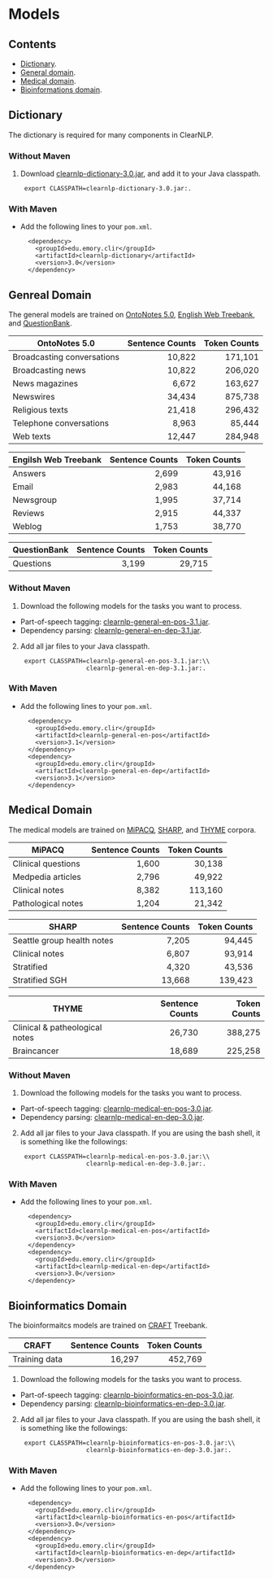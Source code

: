 # Models

## Contents

* [Dictionary](#dictionary).
* [General domain](#general-domain).
* [Medical domain](#medical-domain).
* [Bioinformations domain](#bioinformations-domain).

## Dictionary

The dictionary is required for many components in ClearNLP.

### Without Maven

1. Download [clearnlp-dictionary-3.0.jar](http://search.maven.org/remotecontent?filepath=edu/emory/clir/clearnlp-dictionary/3.0/clearnlp-dictionary-3.0.jar), and add it to your Java classpath.
		
		export CLASSPATH=clearnlp-dictionary-3.0.jar:.
                 		 
### With Maven

* Add the following lines to your `pom.xml`.

		<dependency>
		  <groupId>edu.emory.clir</groupId>
		  <artifactId>clearnlp-dictionary</artifactId>
		  <version>3.0</version>
		</dependency>

## Genreal Domain

The general models are trained on [OntoNotes 5.0](https://catalog.ldc.upenn.edu/LDC2013T19), [English Web Treebank](https://catalog.ldc.upenn.edu/LDC2012T13), and [QuestionBank](http://www.computing.dcu.ie/~jjudge/qtreebank/).

| OntoNotes 5.0              | Sentence Counts | Token Counts |
| -------------------------- | --------------: | -----------: |
| Broadcasting conversations | 10,822          | 171,101      |
| Broadcasting news          | 10,822          | 206,020      |
| News magazines             | 6,672           | 163,627      |
| Newswires                  | 34,434          | 875,738      |
| Religious texts            | 21,418          | 296,432      |
| Telephone conversations    | 8,963           | 85,444       |
| Web texts                  | 12,447          | 284,948      |

| Engilsh Web Treebank | Sentence Counts | Token Counts |
| -------------------- | --------------: | -----------: |
| Answers              | 2,699           | 43,916       |
| Email                | 2,983           | 44,168       |
| Newsgroup            | 1,995           | 37,714       |
| Reviews              | 2,915           | 44,337       |
| Weblog               | 1,753           | 38,770       |

| QuestionBank | Sentence Counts | Token Counts |
| ------------ | --------------: | -----------: |
| Questions    | 3,199           | 29,715       |

### Without Maven

1. Download the following models for the tasks you want to process.
 * Part-of-speech tagging: [clearnlp-general-en-pos-3.1.jar](http://search.maven.org/remotecontent?filepath=edu/emory/clir/clearnlp-general-en-pos/3.1/clearnlp-general-en-pos-3.1.jar).
 * Dependency parsing: [clearnlp-general-en-dep-3.1.jar](http://search.maven.org/remotecontent?filepath=edu/emory/clir/clearnlp-general-en-dep/3.1/clearnlp-general-en-dep-3.1.jar).

2. Add all jar files to your Java classpath.
		
		export CLASSPATH=clearnlp-general-en-pos-3.1.jar:\\
                 		 clearnlp-general-en-dep-3.1.jar:.
                 		 
### With Maven

* Add the following lines to your `pom.xml`.

		<dependency>
		  <groupId>edu.emory.clir</groupId>
		  <artifactId>clearnlp-general-en-pos</artifactId>
		  <version>3.1</version>
		</dependency>
		<dependency>
		  <groupId>edu.emory.clir</groupId>
		  <artifactId>clearnlp-general-en-dep</artifactId>
		  <version>3.1</version>
		</dependency>
		
## Medical Domain

The medical models are trained on [MiPACQ](http://clear.colorado.edu/compsem/index.php?page=endendsystems&sub=mipacq), [SHARP](http://informatics.mayo.edu/sharp/index.php/Main_Page), and [THYME](http://clear.colorado.edu/compsem/index.php?page=endendsystems&sub=temporal) corpora.

| MiPACQ              | Sentence Counts | Token Counts |
| ------------------- | --------------: | -----------: |
| Clinical questions  | 1,600           |  30,138      |
| Medpedia articles   | 2,796           |  49,922      |
| Clinical notes      | 8,382           | 113,160      |
| Pathological notes  | 1,204           |  21,342      |

| SHARP                      | Sentence Counts | Token Counts |
| -------------------------- | --------------: | -----------: |
| Seattle group health notes |  7,205          |  94,445      |
| Clinical notes             |  6,807          |  93,914      |
| Stratified                 |  4,320          |  43,536      |
| Stratified SGH             | 13,668          | 139,423      |

| THYME                          | Sentence Counts | Token Counts |
| ------------------------------ | --------------: | -----------: |
| Clinical & patheological notes | 26,730          | 388,275      |
| Braincancer                    | 18,689          | 225,258      |

### Without Maven

1. Download the following models for the tasks you want to process.
 * Part-of-speech tagging: [clearnlp-medical-en-pos-3.0.jar](http://search.maven.org/remotecontent?filepath=edu/emory/clir/clearnlp-medical-en-pos/3.0/clearnlp-medical-en-pos-3.0.jar).
 * Dependency parsing: [clearnlp-medical-en-dep-3.0.jar](http://search.maven.org/remotecontent?filepath=edu/emory/clir/clearnlp-medical-en-dep/3.0/clearnlp-medical-en-dep-3.0.jar).

2. Add all jar files to your Java classpath. If you are using the bash shell, it is something like the followings:
		
		export CLASSPATH=clearnlp-medical-en-pos-3.0.jar:\\
                 		 clearnlp-medical-en-dep-3.0.jar:.
                 		 
### With Maven

* Add the following lines to your `pom.xml`.

		<dependency>
		  <groupId>edu.emory.clir</groupId>
		  <artifactId>clearnlp-medical-en-pos</artifactId>
		  <version>3.0</version>
		</dependency>
		<dependency>
		  <groupId>edu.emory.clir</groupId>
		  <artifactId>clearnlp-medical-en-dep</artifactId>
		  <version>3.0</version>
		</dependency>

## Bioinformatics Domain

The bioinformaitcs models are trained on [CRAFT](http://bionlp-corpora.sourceforge.net/CRAFT/) Treebank.

| CRAFT          | Sentence Counts | Token Counts |
| -------------- | --------------: | -----------: |
| Training data  | 16,297          |  452,769     |

1. Download the following models for the tasks you want to process.
 * Part-of-speech tagging: [clearnlp-bioinformatics-en-pos-3.0.jar](http://search.maven.org/remotecontent?filepath=edu/emory/clir/clearnlp-bioinformatics-en-pos/3.0/clearnlp-bioinformatics-en-pos-3.0.jar).
 * Dependency parsing: [clearnlp-bioinformatics-en-dep-3.0.jar](http://search.maven.org/remotecontent?filepath=edu/emory/clir/clearnlp-bioinformatics-en-dep/3.0/clearnlp-bioinformatics-en-dep-3.0.jar).

2. Add all jar files to your Java classpath. If you are using the bash shell, it is something like the followings:
		
		export CLASSPATH=clearnlp-bioinformatics-en-pos-3.0.jar:\\
                 		 clearnlp-bioinformatics-en-dep-3.0.jar:.
                 		 
### With Maven

* Add the following lines to your `pom.xml`.

		<dependency>
		  <groupId>edu.emory.clir</groupId>
		  <artifactId>clearnlp-bioinformatics-en-pos</artifactId>
		  <version>3.0</version>
		</dependency>
		<dependency>
		  <groupId>edu.emory.clir</groupId>
		  <artifactId>clearnlp-bioinformatics-en-dep</artifactId>
		  <version>3.0</version>
		</dependency>
